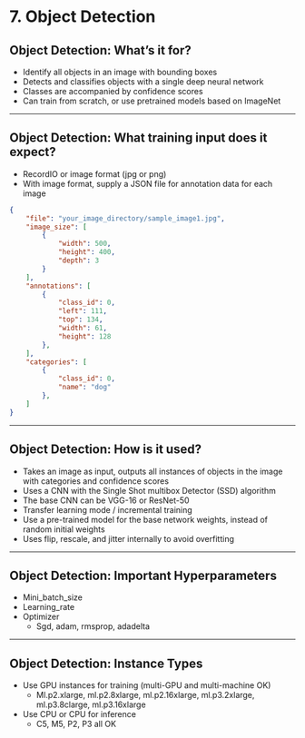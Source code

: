 # 7. Object Detection

## Object Detection: What’s it for?

- Identify all objects in an image with bounding boxes
- Detects and classifies objects with a single deep neural network
- Classes are accompanied by confidence scores
- Can train from scratch, or use pretrained models based on ImageNet

---

## Object Detection: What training input does it expect?

- RecordIO or image format (jpg or png)
- With image format, supply a JSON file for annotation data for each image

```json
{
	"file": "your_image_directory/sample_image1.jpg",
	"image_size": [
		{
			"width": 500,
			"height": 400,
			"depth": 3
		}
	],
	"annotations": [
		{
			"class_id": 0,
			"left": 111,
			"top": 134,
			"width": 61,
			"height": 128
		},
	],
	"categories": [
		{
			"class_id": 0,
			"name": "dog"
		},
	]
}
```

---

## Object Detection: How is it used?

- Takes an image as input, outputs all instances of objects in the image with categories and confidence scores
- Uses a CNN with the Single Shot multibox Detector (SSD) algorithm
- The base CNN can be VGG-16 or ResNet-50
- Transfer learning mode / incremental training
- Use a pre-trained model for the base network weights, instead of random initial weights
- Uses flip, rescale, and jitter internally to avoid overfitting

---

## Object Detection: Important Hyperparameters

- Mini_batch_size
- Learning_rate
- Optimizer
    - Sgd, adam, rmsprop, adadelta

---

## Object Detection: Instance Types

- Use GPU instances for training (multi-GPU and multi-machine OK)
    - Ml.p2.xlarge, ml.p2.8xlarge, ml.p2.16xlarge, ml.p3.2xlarge, ml.p3.8clarge, ml.p3.16xlarge
- Use CPU or CPU for inference
    - C5, M5, P2, P3 all OK